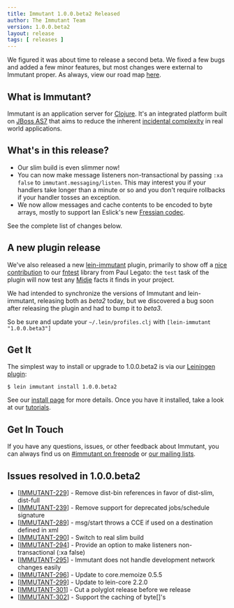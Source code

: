 ```yaml
---
title: Immutant 1.0.0.beta2 Released
author: The Immutant Team
version: 1.0.0.beta2
layout: release
tags: [ releases ]
---
```


[Fressian codec]: https://github.com/vitalreactor/immutant-fressian
[fntest]: https://github.com/immutant/fntest
[lein-immutant]: https://github.com/immutant/lein-immutant

We figured it was about time to release a second beta. We fixed a few
bugs and added a few minor features, but most changes were external to
Immutant proper. As always, view our road map
[here](https://issues.jboss.org/browse/IMMUTANT).

## What is Immutant?

Immutant is an application server for [Clojure](http://clojure.org).
It's an integrated platform built on
[JBoss AS7](http://www.jboss.org/as7) that aims to reduce the inherent
[incidental complexity](http://en.wikipedia.org/wiki/Accidental_complexity)
in real world applications.

## What's in this release?

* Our slim build is even slimmer now!
* You can now make message listeners non-transactional by passing `:xa
  false` to `immutant.messaging/listen`. This may interest you if your
  handlers take longer than a minute or so and you don't require
  rollbacks if your handler tosses an exception.
* We now allow messages and cache contents to be encoded to byte
  arrays, mostly to support Ian Eslick's new [Fressian codec].

See the complete list of changes below.

## A new plugin release

We've also released a new [lein-immutant] plugin, primarily to show off
a
[nice contribution](https://github.com/immutant/fntest/commits?author=pjlegato)
to our [fntest] library from Paul Legato: the `test` task of the
plugin will now test any [Midje](https://github.com/marick/Midje)
facts it finds in your project.

We had intended to synchronize the versions of Immutant and
lein-immutant, releasing both as *beta2* today, but we discovered a
bug soon after releasing the plugin and had to bump it to *beta3*.

So be sure and update your `~/.lein/profiles.clj` with
`[lein-immutant "1.0.0.beta3"]`

## Get It

The simplest way to install or upgrade to 1.0.0.beta2 is via our
[Leiningen plugin](https://clojars.org/lein-immutant):

    $ lein immutant install 1.0.0.beta2

See our [install page](/install/) for more details. Once you have it
installed, take a look at our [tutorials](/tutorials/).

## Get In Touch

If you have any questions, issues, or other feedback about Immutant,
you can always find us on [#immutant on freenode](/community/) or
[our mailing lists](/community/mailing_lists). 

## Issues resolved in 1.0.0.beta2

<ul>
<li>[<a href='https://issues.jboss.org/browse/IMMUTANT-229'>IMMUTANT-229</a>] -         Remove dist-bin references in favor of dist-slim, dist-full</li>
<li>[<a href='https://issues.jboss.org/browse/IMMUTANT-239'>IMMUTANT-239</a>] -         Remove support for deprecated jobs/schedule signature</li>
<li>[<a href='https://issues.jboss.org/browse/IMMUTANT-289'>IMMUTANT-289</a>] -         msg/start throws a CCE if used on a destination defined in xml</li>
<li>[<a href='https://issues.jboss.org/browse/IMMUTANT-290'>IMMUTANT-290</a>] -         Switch to real slim build</li>
<li>[<a href='https://issues.jboss.org/browse/IMMUTANT-294'>IMMUTANT-294</a>] -         Provide an option to make listeners non-transactional (:xa false)</li>
<li>[<a href='https://issues.jboss.org/browse/IMMUTANT-295'>IMMUTANT-295</a>] -         Immutant does not handle development network changes easily</li>
<li>[<a href='https://issues.jboss.org/browse/IMMUTANT-296'>IMMUTANT-296</a>] -         Update to core.memoize 0.5.5</li>
<li>[<a href='https://issues.jboss.org/browse/IMMUTANT-299'>IMMUTANT-299</a>] -         Update to lein-core 2.2.0</li>
<li>[<a href='https://issues.jboss.org/browse/IMMUTANT-301'>IMMUTANT-301</a>] -         Cut a polyglot release before we release</li>
<li>[<a href='https://issues.jboss.org/browse/IMMUTANT-302'>IMMUTANT-302</a>] -         Support the caching of byte[]&#39;s</li>
</ul>

